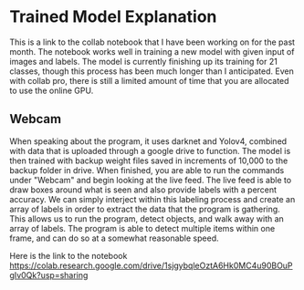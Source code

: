 # Trained Model Explanation

This is a link to the collab notebook that I have been working on for the past month. The notebook works well in training a new model with given
input of images and labels. The model is currently finishing up its training for 21 classes, though this process has been much longer than I anticipated.
Even with collab pro, there is still a limited amount of time that you are allocated to use the online GPU.


## Webcam
When speaking about the program, it uses darknet and Yolov4, combined with data that is uploaded through a google drive to function. The model is then trained with
backup weight files saved in increments of 10,000 to the backup folder in drive. When finished, you are able to run the commands under "Webcam" and begin
looking at the live feed. The live feed is able to draw boxes around what is seen and also provide labels with a percent accuracy. We can simply interject
within this labeling process and create an array of labels in order to extract the data that the program is gathering. This allows us to run the program, 
detect objects, and walk away with an array of labels. The program is able to detect multiple items within one frame, and can do so at a somewhat 
reasonable speed.

Here is the link to the notebook
https://colab.research.google.com/drive/1sjgybqleOztA6Hk0MC4u90BOuPgIv0Qk?usp=sharing
